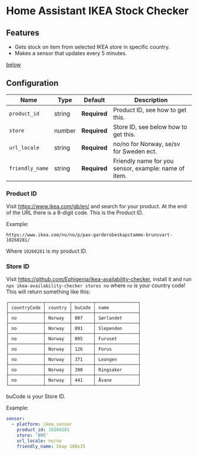 # Home Assistant IKEA Stock Checker

## Features

- Gets stock on item from selected IKEA store in specific country.
- Makes a sensor that updates every 5 minutes.

[below](#product-id)
## Configuration

| Name    | Type        | Default       |   Description     |
|---------|-------------|---------------|-------------------|
| `product_id`    | string | **Required** | Product ID, see  how to get this. |
| `store`         | number | **Required** | Store ID, see below how to get this. |
| `url_locale`    | string | **Required** | no/no for Norway, se/sv for Sweden ect. |
| `friendly_name` | string | **Required** | Friendly name for you sensor, example: name of item. |




### Product ID
Visit https://www.ikea.com/gb/en/ and search for your product. At the end of the URL there is a 8-digit code. This is the Product ID.

Example: 

```https://www.ikea.com/no/no/p/pax-garderobeskapstamme-brunsvart-10260281/```

Where ```10260281``` is my product ID.




### Store ID
Visit https://github.com/Ephigenia/ikea-availability-checker, install it and run ```npx ikea-availability-checker stores no``` where ```no``` is your country code!
This will return something like this:


    ┌─────────────┬─────────┬────────┬────────────────┐
    │ countryCode │ country │ buCode │ name           │
    ├─────────────┼─────────┼────────┼────────────────┤
    │ no          │ Norway  │ 007    │ Sørlandet      │
    ├─────────────┼─────────┼────────┼────────────────┤
    │ no          │ Norway  │ 091    │ Slependen      │
    ├─────────────┼─────────┼────────┼────────────────┤
    │ no          │ Norway  │ 095    │ Furuset        │
    ├─────────────┼─────────┼────────┼────────────────┤
    │ no          │ Norway  │ 126    │ Forus          │
    ├─────────────┼─────────┼────────┼────────────────┤
    │ no          │ Norway  │ 371    │ Leangen        │
    ├─────────────┼─────────┼────────┼────────────────┤
    │ no          │ Norway  │ 390    │ Ringsaker      │
    ├─────────────┼─────────┼────────┼────────────────┤
    │ no          │ Norway  │ 441    | Åsane          |
    └─────────────┴─────────┴────────┴────────────────┘
    
buCode is your Store ID.




Example:

```yaml
sensor:
  - platform: ikea_sensor
    product_id: 10260281
    store: '095'
    url_locale: no/no
    friendly_name: Skap 100x35
```


